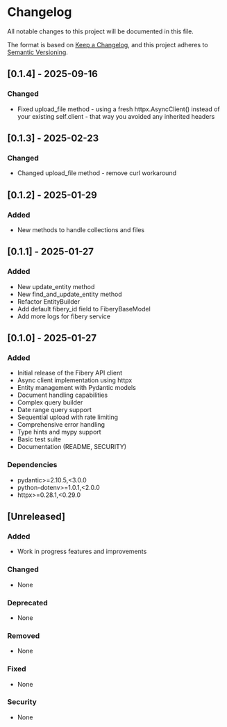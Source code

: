 # Changelog

All notable changes to this project will be documented in this file.

The format is based on [Keep a Changelog](https://keepachangelog.com/en/1.0.0/),
and this project adheres to [Semantic Versioning](https://semver.org/spec/v2.0.0.html).

## [0.1.4] - 2025-09-16

### Changed
- Fixed upload_file method - using a fresh httpx.AsyncClient() instead of your existing self.client - that way you avoided any inherited headers 

## [0.1.3] - 2025-02-23

### Changed
- Changed upload_file method - remove curl workaround

## [0.1.2] - 2025-01-29

### Added
- New methods to handle collections and files

## [0.1.1] - 2025-01-27

### Added
- New update_entity method
- New find_and_update_entity method
- Refactor EntityBuilder
- Add default fibery_id field to FiberyBaseModel
- Add more logs for fibery service

## [0.1.0] - 2025-01-27

### Added
- Initial release of the Fibery API client
- Async client implementation using httpx
- Entity management with Pydantic models
- Document handling capabilities
- Complex query builder
- Date range query support
- Sequential upload with rate limiting
- Comprehensive error handling
- Type hints and mypy support
- Basic test suite
- Documentation (README, SECURITY)

### Dependencies
- pydantic>=2.10.5,<3.0.0
- python-dotenv>=1.0.1,<2.0.0
- httpx>=0.28.1,<0.29.0

## [Unreleased]

### Added
- Work in progress features and improvements

### Changed
- None

### Deprecated
- None

### Removed
- None

### Fixed
- None

### Security
- None